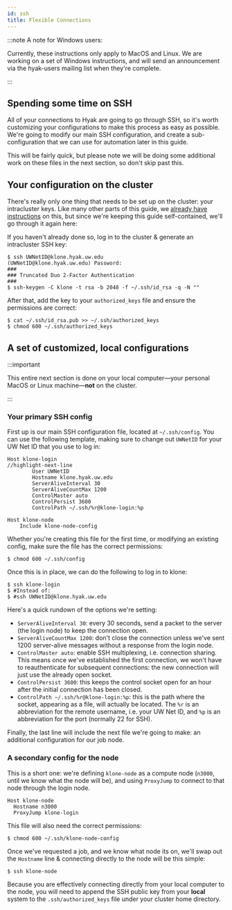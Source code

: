 ```yaml
---
id: ssh
title: Flexible Connections
---
```


:::note A note for Windows users:

Currently, these instructions only apply to MacOS and Linux. We are working
on a set of Windows instructions, and will send an announcement via the hyak-users mailing list
when they're complete.

:::

## Spending some time on SSH
All of your connections to Hyak are going to go through SSH, so it's worth customizing your
configurations to make this process as easy as possible. We're going to modify our main SSH
configuration, and create a sub-configuration that we can use for automation later in this guide.

This will be fairly quick, but please note we will be doing some additional work on these files in the next section, so don't skip past this.

## Your configuration on the cluster
There's really only one thing that needs to be set up on the cluster: your intracluster keys.
Like many other parts of this guide, we [already have instructions](https://hyak.uw.edu/docs/setup/ssh#intracluster-ssh-keys) on this, but since we're keeping this guide self-contained, we'll go through it again here:

If you haven't already done so, log in to the cluster & generate an intracluster SSH key:
```shell {1} terminal=true
$ ssh UWNetID@klone.hyak.uw.edu
(UWNetID@klone.hyak.uw.edu) Password:
###
### Truncated Duo 2-Factor Authentication
###
$ ssh-keygen -C klone -t rsa -b 2048 -f ~/.ssh/id_rsa -q -N ""
```

After that, add the key to your `authorized_keys` file and ensure the permissions are correct:
```shell terminal=true
$ cat ~/.ssh/id_rsa.pub >> ~/.ssh/authorized_keys
$ chmod 600 ~/.ssh/authorized_keys
```

## A set of customized, local configurations
:::important

This entire next section is done on your local computer—your personal MacOS or Linux machine—**not** on the cluster.

:::

### Your primary SSH config

First up is our main SSH configuration file, located at `~/.ssh/config`.
You can use the following template, making sure to change out `UWNetID` for your UW Net ID that you use to log in:

```shell title="~/.ssh/config"
Host klone-login
//highlight-next-line
        User UWNetID
        Hostname klone.hyak.uw.edu
        ServerAliveInterval 30
        ServerAliveCountMax 1200
        ControlMaster auto
        ControlPersist 3600
        ControlPath ~/.ssh/%r@klone-login:%p

Host klone-node
    Include klone-node-config
```

Whether you're creating this file for the first time, or modifying an existing config, make sure the file has the correct permissions:
```shell terminal=true
$ chmod 600 ~/.ssh/config
```

Once this is in place, we can do the following to log in to klone:
```shell terminal=true
$ ssh klone-login
$ #Instead of:
$ #ssh UWNetID@klone.hyak.uw.edu
```

Here's a quick rundown of the options we're setting:
- `ServerAliveInterval 30`: every 30 seconds, send a packet to the server (the login node) to keep the connection open.
- `ServerAliveCountMax 1200`: don't close the connection unless we've sent 1200 server-alive messages
without a response from the login node.
- `ControlMaster auto`: enable SSH multiplexing, i.e. connection sharing. This means once we've established the first connection,
we won't have to reauthenticate for subsequent connections: the new connection will just use the already open socket.
- `ControlPersist 3600`: this keeps the control socket open for an hour after the initial connection has been closed.
- `ControlPath ~/.ssh/%r@klone-login:%p`: this is the path where the socket, appearing as a file, will actually be located. The `%r` is
an abbreviation for the remote username, i.e. your UW Net ID, and `%p` is an abbreviation for the port (normally 22 for SSH).

Finally, the last line will include the next file we're going to make: an additional configuration for our job node.

### A secondary config for the node

This is a short one: we're defining `klone-node` as a compute node (`n3000`, until we know what the node will be), and
using `ProxyJump` to connect to that node through the login node.

```shell title="~/.ssh/klone-node-config"
Host klone-node
  Hostname n3000
  ProxyJump klone-login
```

This file will also need the correct permissions:

```shell terminal=true
$ chmod 600 ~/.ssh/klone-node-config
```

Once we've requested a job, and we know what node its on, we'll swap out the `Hostname` line &
connecting directly to the node will be this simple:

```shell terminal=true
$ ssh klone-node
```

Because you are effectively connecting directly from your local computer to the node, you will need to append the SSH public key from your **local** system to the `.ssh/authorized_keys` file under your cluster home directory.
